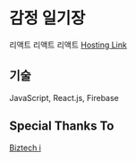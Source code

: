 # 감정 일기장

리액트 리액트 리액트
[Hosting Link](https://mukho-emotional-diary.web.app)

## 기술

JavaScript, React.js, Firebase

## Special Thanks To

[Biztech i](https://www.inflearn.com/course/한입-리액트/dashboard)
